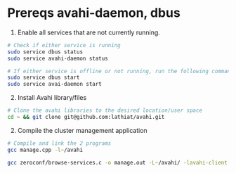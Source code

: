 

# Prereqs avahi-daemon, dbus

1. Enable all services that are not currently running.
```bash
# Check if either service is running
sudo service dbus status
sudo service avahi-daemon status

# If either service is offline or not running, run the following command(s)
sudo service dbus start
sudo service avai-daemon start
```

2. Install Avahi library/files
```bash
# Clone the avahi libraries to the desired location/user space
cd ~ && git clone git@github.com:lathiat/avahi.git
```

2. Compile the cluster management application
```bash
# Compile and link the 2 programs
gcc manage.cpp -l~/avahi

gcc zeroconf/browse-services.c -o manage.out -L~/avahi/ -lavahi-client -lavahi-common

```